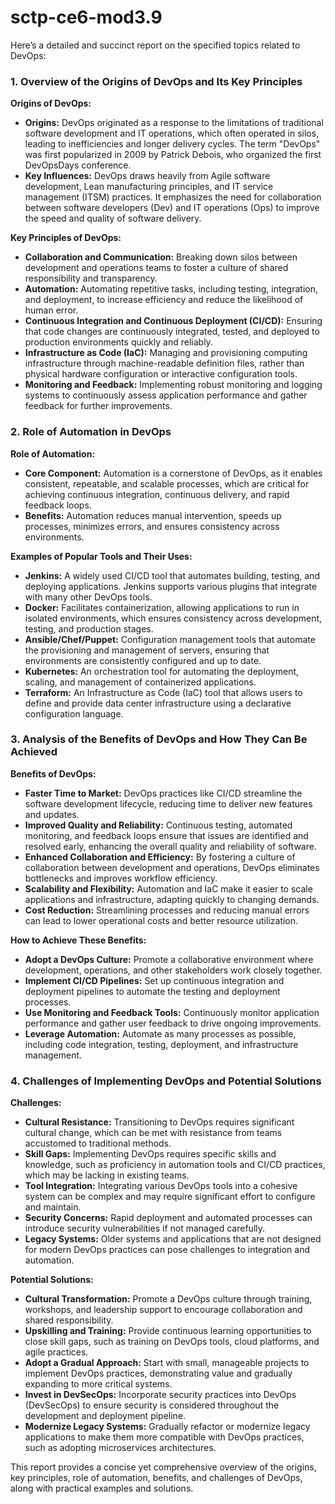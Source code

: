 # sctp-ce6-mod3.9

Here’s a detailed and succinct report on the specified topics related to DevOps:

### 1. Overview of the Origins of DevOps and Its Key Principles
**Origins of DevOps:**
- **Origins:** DevOps originated as a response to the limitations of traditional software development and IT operations, which often operated in silos, leading to inefficiencies and longer delivery cycles. The term "DevOps" was first popularized in 2009 by Patrick Debois, who organized the first DevOpsDays conference.
- **Key Influences:** DevOps draws heavily from Agile software development, Lean manufacturing principles, and IT service management (ITSM) practices. It emphasizes the need for collaboration between software developers (Dev) and IT operations (Ops) to improve the speed and quality of software delivery.

**Key Principles of DevOps:**
- **Collaboration and Communication:** Breaking down silos between development and operations teams to foster a culture of shared responsibility and transparency.
- **Automation:** Automating repetitive tasks, including testing, integration, and deployment, to increase efficiency and reduce the likelihood of human error.
- **Continuous Integration and Continuous Deployment (CI/CD):** Ensuring that code changes are continuously integrated, tested, and deployed to production environments quickly and reliably.
- **Infrastructure as Code (IaC):** Managing and provisioning computing infrastructure through machine-readable definition files, rather than physical hardware configuration or interactive configuration tools.
- **Monitoring and Feedback:** Implementing robust monitoring and logging systems to continuously assess application performance and gather feedback for further improvements.

### 2. Role of Automation in DevOps
**Role of Automation:**
- **Core Component:** Automation is a cornerstone of DevOps, as it enables consistent, repeatable, and scalable processes, which are critical for achieving continuous integration, continuous delivery, and rapid feedback loops.
- **Benefits:** Automation reduces manual intervention, speeds up processes, minimizes errors, and ensures consistency across environments.

**Examples of Popular Tools and Their Uses:**
- **Jenkins:** A widely used CI/CD tool that automates building, testing, and deploying applications. Jenkins supports various plugins that integrate with many other DevOps tools.
- **Docker:** Facilitates containerization, allowing applications to run in isolated environments, which ensures consistency across development, testing, and production stages.
- **Ansible/Chef/Puppet:** Configuration management tools that automate the provisioning and management of servers, ensuring that environments are consistently configured and up to date.
- **Kubernetes:** An orchestration tool for automating the deployment, scaling, and management of containerized applications.
- **Terraform:** An Infrastructure as Code (IaC) tool that allows users to define and provide data center infrastructure using a declarative configuration language.

### 3. Analysis of the Benefits of DevOps and How They Can Be Achieved
**Benefits of DevOps:**
- **Faster Time to Market:** DevOps practices like CI/CD streamline the software development lifecycle, reducing time to deliver new features and updates.
- **Improved Quality and Reliability:** Continuous testing, automated monitoring, and feedback loops ensure that issues are identified and resolved early, enhancing the overall quality and reliability of software.
- **Enhanced Collaboration and Efficiency:** By fostering a culture of collaboration between development and operations, DevOps eliminates bottlenecks and improves workflow efficiency.
- **Scalability and Flexibility:** Automation and IaC make it easier to scale applications and infrastructure, adapting quickly to changing demands.
- **Cost Reduction:** Streamlining processes and reducing manual errors can lead to lower operational costs and better resource utilization.

**How to Achieve These Benefits:**
- **Adopt a DevOps Culture:** Promote a collaborative environment where development, operations, and other stakeholders work closely together.
- **Implement CI/CD Pipelines:** Set up continuous integration and deployment pipelines to automate the testing and deployment processes.
- **Use Monitoring and Feedback Tools:** Continuously monitor application performance and gather user feedback to drive ongoing improvements.
- **Leverage Automation:** Automate as many processes as possible, including code integration, testing, deployment, and infrastructure management.

### 4. Challenges of Implementing DevOps and Potential Solutions
**Challenges:**
- **Cultural Resistance:** Transitioning to DevOps requires significant cultural change, which can be met with resistance from teams accustomed to traditional methods.
- **Skill Gaps:** Implementing DevOps requires specific skills and knowledge, such as proficiency in automation tools and CI/CD practices, which may be lacking in existing teams.
- **Tool Integration:** Integrating various DevOps tools into a cohesive system can be complex and may require significant effort to configure and maintain.
- **Security Concerns:** Rapid deployment and automated processes can introduce security vulnerabilities if not managed carefully.
- **Legacy Systems:** Older systems and applications that are not designed for modern DevOps practices can pose challenges to integration and automation.

**Potential Solutions:**
- **Cultural Transformation:** Promote a DevOps culture through training, workshops, and leadership support to encourage collaboration and shared responsibility.
- **Upskilling and Training:** Provide continuous learning opportunities to close skill gaps, such as training on DevOps tools, cloud platforms, and agile practices.
- **Adopt a Gradual Approach:** Start with small, manageable projects to implement DevOps practices, demonstrating value and gradually expanding to more critical systems.
- **Invest in DevSecOps:** Incorporate security practices into DevOps (DevSecOps) to ensure security is considered throughout the development and deployment pipeline.
- **Modernize Legacy Systems:** Gradually refactor or modernize legacy applications to make them more compatible with DevOps practices, such as adopting microservices architectures.

This report provides a concise yet comprehensive overview of the origins, key principles, role of automation, benefits, and challenges of DevOps, along with practical examples and solutions.